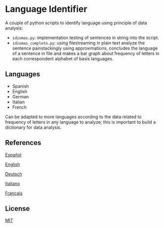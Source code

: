 # Language Identifier

A couple of python scripts to identify language using principle of data analysis:

- ```idiomas.py```: implementation testing of sentences in string into the script.
- ```idiomas_completo.py```: using filestreaming in plain text analyze the sentence painstackingly using approximations, concludes the language of a sentence in file and makes a bar graph about frequency of letters in each correspondent alphabet of basis languages.

## Languages

- Spanish
- English
- German
- Italian
- French

Can be adapted to more languages according to the data related to frequency of letters in any language to analyze; this is important to build a dictionary for data analysis.

## References
[Español](https://es.sttmedia.com/frecuencias-de-letras-espanol)

[English](https://es.sttmedia.com/frecuencias-de-letras-ingles)

[Deutsch](https://es.sttmedia.com/frecuencias-de-letras-aleman)

[Italiano](https://es.sttmedia.com/frecuencias-de-letras-italiano)

[Français](https://es.sttmedia.com/frecuencias-de-letras-italiano)

## License
[MIT](https://choosealicense.com/licenses/mit/)